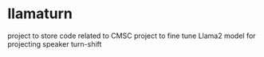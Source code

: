 # llamaturn
project to store code related to CMSC project to fine tune Llama2 model for projecting speaker turn-shift
